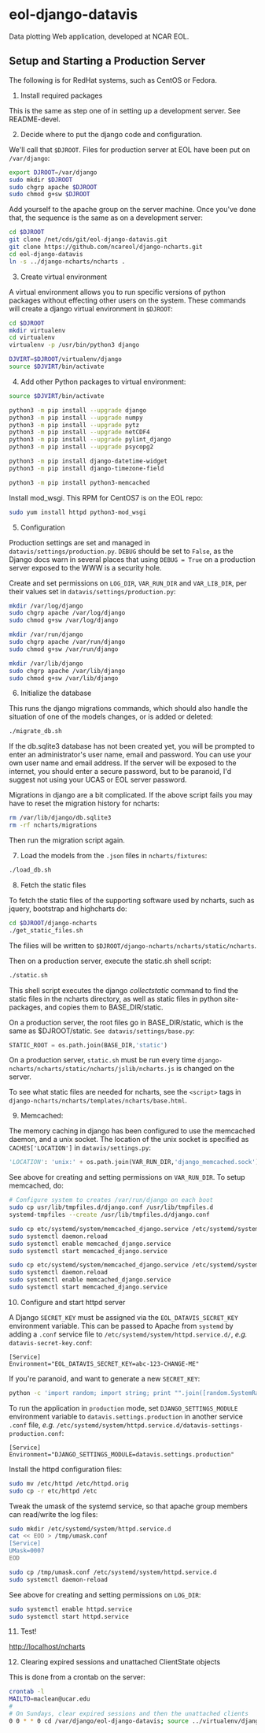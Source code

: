 # eol-django-datavis

Data plotting Web application, developed at NCAR EOL.

## Setup and Starting a Production Server

The following is for RedHat systems, such as CentOS or Fedora.

1. Install required packages

  This is the same as step one of in setting up a development server. See README-devel.

2. Decide where to put the django code and configuration.

  We'll call that `$DJROOT`.  Files for production server at EOL have been put on `/var/django`:

  ```sh
  export DJROOT=/var/django
  sudo mkdir $DJROOT
  sudo chgrp apache $DJROOT
  sudo chmod g+sw $DJROOT
```

  Add yourself to the apache group on the server machine.  Once you've done that, the sequence is the same as on a development server:

  ```sh
  cd $DJROOT
  git clone /net/cds/git/eol-django-datavis.git
  git clone https://github.com/ncareol/django-ncharts.git
  cd eol-django-datavis
  ln -s ../django-ncharts/ncharts .
```

3. Create virtual environment

  A virtual environment allows you to run specific versions of python packages without effecting other users on the system.  These commands will create a django virtual environment in `$DJROOT`:

  ```sh
  cd $DJROOT
  mkdir virtualenv
  cd virtualenv
  virtualenv -p /usr/bin/python3 django

  DJVIRT=$DJROOT/virtualenv/django
  source $DJVIRT/bin/activate
```

4. Add other Python packages to virtual environment:

  ```sh
  source $DJVIRT/bin/activate

  python3 -m pip install --upgrade django
  python3 -m pip install --upgrade numpy
  python3 -m pip install --upgrade pytz
  python3 -m pip install --upgrade netCDF4
  python3 -m pip install --upgrade pylint_django
  python3 -m pip install --upgrade psycopg2

  python3 -m pip install django-datetime-widget
  python3 -m pip install django-timezone-field

  python3 -m pip install python3-memcached
```

  Install mod_wsgi.  This RPM for CentOS7 is on the EOL repo:

  ```sh
  sudo yum install httpd python3-mod_wsgi
```

5. Configuration

  Production settings are set and managed in `datavis/settings/production.py`. `DEBUG` should be set to `False`, as the Django docs warn in several places that using `DEBUG = True` on a production server exposed to the WWW is a security hole.

  Create and set permissions on `LOG_DIR`, `VAR_RUN_DIR` and `VAR_LIB_DIR`, per their values set in `datavis/settings/production.py`:

  ```sh
  mkdir /var/log/django
  sudo chgrp apache /var/log/django
  sudo chmod g+sw /var/log/django

  mkdir /var/run/django
  sudo chgrp apache /var/run/django
  sudo chmod g+sw /var/run/django

  mkdir /var/lib/django
  sudo chgrp apache /var/lib/django
  sudo chmod g+sw /var/lib/django
  ```

6. Initialize the database

  This runs the django migrations commands, which should also handle the situation of one of the models changes, or is added or deleted:

  ```sh
  ./migrate_db.sh
```

  If the db.sqlite3 database has not been created yet, you will be prompted to enter an administrator's user name, email and password. You can use your own user name and email address. If the server will be exposed to the internet, you should enter a secure password, but to be paranoid, I'd suggest not using your UCAS or EOL server password.

  Migrations in django are a bit complicated. If the above script fails you may have to reset the migration history for ncharts:

  ```sh
  rm /var/lib/django/db.sqlite3
  rm -rf ncharts/migrations
```

  Then run the migration script again.

7. Load the models from the `.json` files in `ncharts/fixtures`:

  ```sh
  ./load_db.sh
```

8. Fetch the static files

  To fetch the static files of the supporting software used by ncharts, such as jquery, bootstrap and highcharts do:

  ```sh
  cd $DJROOT/django-ncharts
  ./get_static_files.sh
```

  The filies will be written to `$DJROOT/django-ncharts/ncharts/static/ncharts`.

  Then on a production server, execute the static.sh shell script:

  ```sh
  ./static.sh
```

  This shell script executes the django *collectstatic* command to find the static files in the ncharts directory, as well as static files in python site-packages, and copies them to BASE_DIR/static.

  On a production server, the root files go in BASE_DIR/static, which is the same as $DJROOT/static. `See datavis/settings/base.py`:

  ```python
  STATIC_ROOT = os.path.join(BASE_DIR,'static')
```

  On a production server, `static.sh` must be run every time `django-ncharts/ncharts/static/ncharts/jslib/ncharts.js` is changed on the server.

  To see what static files are needed for ncharts, see the `<script>` tags in `django-ncharts/ncharts/templates/ncharts/base.html`.

9. Memcached:

  The memory caching in django has been configured to use the memcached daemon, and a unix socket. The location of the unix socket is specified as `CACHES['LOCATION']` in `datavis/settings.py`:

  ```python
  'LOCATION': 'unix:' + os.path.join(VAR_RUN_DIR,'django_memcached.sock'),
```

  See above for creating and setting permissions on `VAR_RUN_DIR`.  To setup memcached, do:

  ```sh
  # Configure system to creates /var/run/django on each boot
  sudo cp usr/lib/tmpfiles.d/django.conf /usr/lib/tmpfiles.d
  systemd-tmpfiles --create /usr/lib/tmpfiles.d/django.conf

  sudo cp etc/systemd/system/memcached_django.service /etc/systemd/system
  sudo systemctl daemon.reload
  sudo systemctl enable memcached_django.service
  sudo systemctl start memcached_django.service

  sudo cp etc/systemd/system/memcached_django.service /etc/systemd/system
  sudo systemctl daemon.reload
  sudo systemctl enable memcached_django.service
  sudo systemctl start memcached_django.service
```

10. Configure and start httpd server

  A Django `SECRET_KEY` must be assigned via the `EOL_DATAVIS_SECRET_KEY` environment variable. This can be passed to Apache from `systemd` by adding a `.conf` service file to `/etc/systemd/system/httpd.service.d/`, *e.g.* `datavis-secret-key.conf`:

  ```
[Service]
Environment="EOL_DATAVIS_SECRET_KEY=abc-123-CHANGE-ME"
```

  If you're paranoid, and want to generate a new `SECRET_KEY`:

  ```sh
  python -c 'import random; import string; print "".join([random.SystemRandom().choice(string.digits + string.letters + string.punctuation) for i in range(100)])'
```

  To run the application in `production` mode, set `DJANGO_SETTINGS_MODULE` environment variable to `datavis.settings.production` in another service `.conf` file, *e.g.* `/etc/systemd/system/httpd.service.d/datavis-settings-production.conf`:

  ```
[Service]
Environment="DJANGO_SETTINGS_MODULE=datavis.settings.production"
```

  Install the httpd configuration files:

  ```sh
  sudo mv /etc/httpd /etc/httpd.orig
  sudo cp -r etc/httpd /etc
```

  Tweak the umask of the systemd service, so that apache group members can read/write the log files:

  ```sh
  sudo mkdir /etc/systemd/system/httpd.service.d
  cat << EOD > /tmp/umask.conf
  [Service]
  UMask=0007
  EOD

  sudo cp /tmp/umask.conf /etc/systemd/system/httpd.service.d
  sudo systemctl daemon-reload
```

  See above for creating and setting permissions on `LOG_DIR`:

  ```sh
  sudo systemctl enable httpd.service
  sudo systemctl start httpd.service
```

11. Test!

   <http://localhost/ncharts>

12. Clearing expired sessions and unattached ClientState objects

  This is done from a crontab on the server:

  ```sh
  crontab -l
  MAILTO=maclean@ucar.edu
  #
  # On Sundays, clear expired sessions and then the unattached clients
  0 0 * * 0 cd /var/django/eol-django-datavis; source ../virtualenv/django/bin/activate; ./manage.py clearsessions; ./manage.py clear_clients
```
